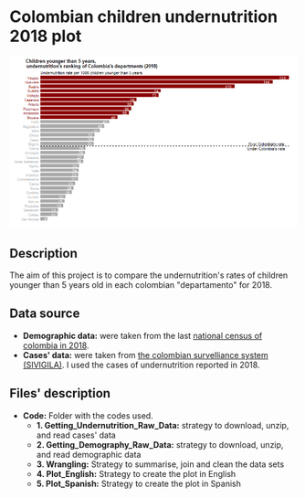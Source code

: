 # Colombian children undernutrition 2018 plot
![](Plots/Plot_English.png)

## Description
The aim of this project is to compare the undernutrition's rates of children younger than 5 years old in each colombian "departamento" for 2018.

## Data source
- **Demographic data:** were taken from the last [national census of colombia in 2018](http://microdatos.dane.gov.co/index.php/catalog/643/get_microdata).
- **Cases' data:** were taken from [the colombian survelliance system (SIVIGILA)](http://portalsivigila.ins.gov.co/Paginas/Buscador.aspx). I used the cases of undernutrition reported in 2018.

## Files' description
- **Code:** Folder with the codes used.
   - **1. Getting_Undernutrition_Raw_Data:** strategy to download, unzip, and read cases' data
   - **2. Getting_Demography_Raw_Data:** strategy to download, unzip, and read demographic data
   - **3. Wrangling:** Strategy to summarise, join and clean the data sets
   - **4. Plot_English:** Strategy to create the plot in English
   - **5. Plot_Spanish:** Strategy to create the plot in Spanish 

